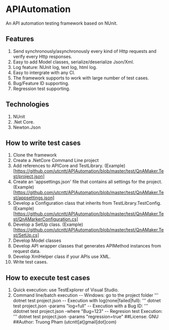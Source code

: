 # APIAutomation
An API automation testing framework based on NUnit.

## Features
1. Send synchronously/asynchronously every kind of  Http requests and verify every Http responses.
2. Easy to add Model classes, serialize/deserialize Json/Xml.
3. Log feature: NUnit log, text log, html log.
4. Easy to intergrate with any CI.
5. The framework supports to work with large number of test cases.
6. Bug/Feature ID supporting.
7. Regression test supporting.

## Technologies
1. NUnit
2. .Net Core.
3. Newton.Json

## How to write test cases
1. Clone the framework
2. Create a .NetCore Command Line project 
3. Add references to APICore and TestLibrary. (Example)[https://github.com/utcntt/APIAutomation/blob/master/test/QnAMaker.Test/project.json]
4. Create an 'appsettings.json' file that contains all settings for the project. (Example)[https://github.com/utcntt/APIAutomation/blob/master/test/QnAMaker.Test/appsettings.json]
5. Develop a Configuration class that inherits from TestLibrary.TestConfig. (Example)[https://github.com/utcntt/APIAutomation/blob/master/test/QnAMaker.Test/QnAMarkerConfiguration.cs]
6. Develop a SetUp class. (Example)[https://github.com/utcntt/APIAutomation/blob/master/test/QnAMaker.Test/SetUp.cs] 
7. Develop Model classes
8. Develop API wrapper classes that generates APIMethod instances from request data.
9. Develop XmlHelper class if your APIs use XML.
10. Write test cases.
## How to execute test cases
1. Quick execution: use TestExplorer of Visual Studio.
2. Command line/batch execution
-- Windows: go to the project folder 
'''
dotnet test project.json
-- Execution with log(none|failed|full):
'''
dotnet test project.json -params "log=full"
-- Execution with a Bug ID:
'''
ddotnet test project.json -where "Bug=123"
-- Regresion test Execution:
'''
dotnet test project.json -params "regression=true"
##License: GNU
##Author: Truong Pham (utcntt[at]gmail[dot]com)
